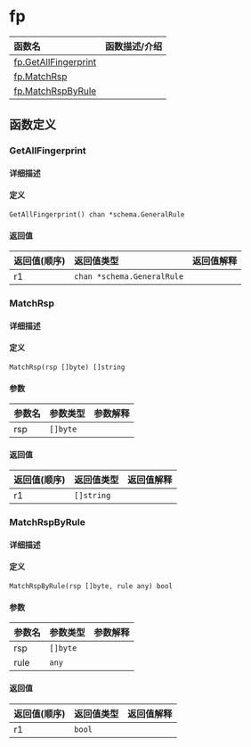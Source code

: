 # fp

|函数名|函数描述/介绍|
|:------|:--------|
| [fp.GetAllFingerprint](#getallfingerprint) ||
| [fp.MatchRsp](#matchrsp) ||
| [fp.MatchRspByRule](#matchrspbyrule) ||


## 函数定义
### GetAllFingerprint

#### 详细描述


#### 定义

`GetAllFingerprint() chan *schema.GeneralRule`

#### 返回值
|返回值(顺序)|返回值类型|返回值解释|
|:-----------|:---------- |:-----------|
| r1 | `chan *schema.GeneralRule` |   |


### MatchRsp

#### 详细描述


#### 定义

`MatchRsp(rsp []byte) []string`

#### 参数
|参数名|参数类型|参数解释|
|:-----------|:---------- |:-----------|
| rsp | `[]byte` |   |

#### 返回值
|返回值(顺序)|返回值类型|返回值解释|
|:-----------|:---------- |:-----------|
| r1 | `[]string` |   |


### MatchRspByRule

#### 详细描述


#### 定义

`MatchRspByRule(rsp []byte, rule any) bool`

#### 参数
|参数名|参数类型|参数解释|
|:-----------|:---------- |:-----------|
| rsp | `[]byte` |   |
| rule | `any` |   |

#### 返回值
|返回值(顺序)|返回值类型|返回值解释|
|:-----------|:---------- |:-----------|
| r1 | `bool` |   |



